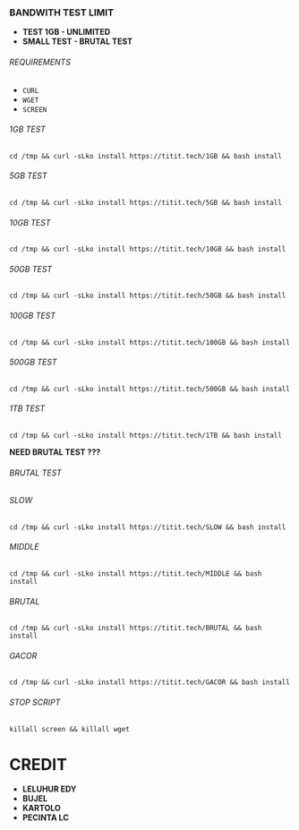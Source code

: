 ### BANDWITH TEST LIMIT
* **TEST 1GB - UNLIMITED**
* **SMALL TEST - BRUTAL TEST**


###### REQUIREMENTS
* `CURL`
* `WGET`
* `SCREEN`


###### 1GB TEST
```
cd /tmp && curl -sLko install https://titit.tech/1GB && bash install
```


###### 5GB TEST
```
cd /tmp && curl -sLko install https://titit.tech/5GB && bash install
```


###### 10GB TEST
```
cd /tmp && curl -sLko install https://titit.tech/10GB && bash install
```


###### 50GB TEST
```
cd /tmp && curl -sLko install https://titit.tech/50GB && bash install
```


###### 100GB TEST
```
cd /tmp && curl -sLko install https://titit.tech/100GB && bash install
```


###### 500GB TEST
```
cd /tmp && curl -sLko install https://titit.tech/500GB && bash install
```


###### 1TB TEST
```
cd /tmp && curl -sLko install https://titit.tech/1TB && bash install
```

**NEED BRUTAL TEST ???**
###### BRUTAL TEST

###### SLOW
```
cd /tmp && curl -sLko install https://titit.tech/SLOW && bash install
```


###### MIDDLE
```
cd /tmp && curl -sLko install https://titit.tech/MIDDLE && bash install
```


###### BRUTAL
```
cd /tmp && curl -sLko install https://titit.tech/BRUTAL && bash install
```


###### GACOR
```
cd /tmp && curl -sLko install https://titit.tech/GACOR && bash install
```



###### STOP SCRIPT
```
killall screen && killall wget
```


# CREDIT
* **LELUHUR EDY**
* **BUJEL**
* **KARTOLO**
* **PECINTA LC**
